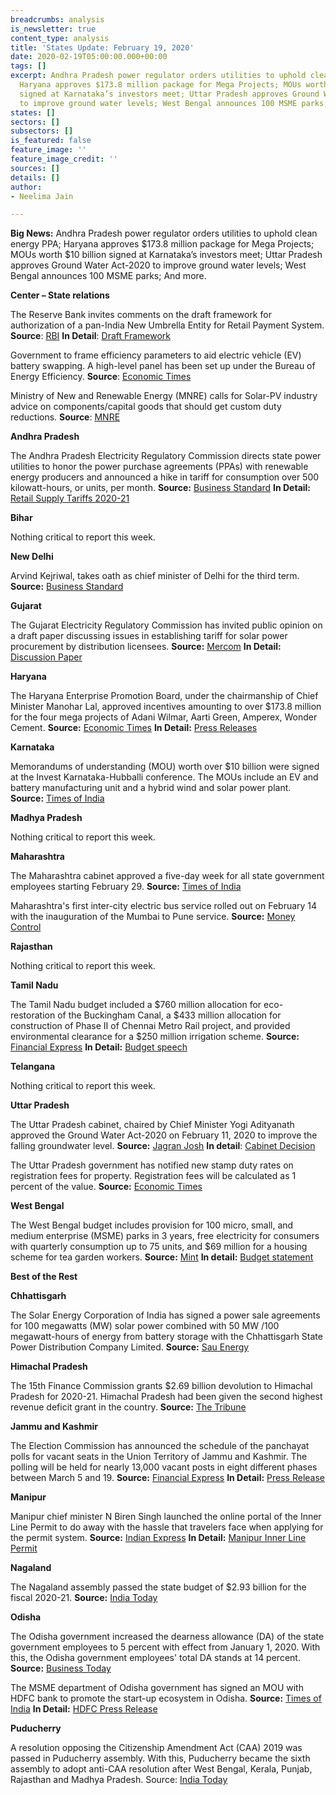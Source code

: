 ```yaml
---
breadcrumbs: analysis
is_newsletter: true
content_type: analysis
title: 'States Update: February 19, 2020'
date: 2020-02-19T05:00:00.000+00:00
tags: []
excerpt: Andhra Pradesh power regulator orders utilities to uphold clean energy PPA;
  Haryana approves $173.8 million package for Mega Projects; MOUs worth $10 billion
  signed at Karnataka’s investors meet; Uttar Pradesh approves Ground Water Act-2020
  to improve ground water levels; West Bengal announces 100 MSME parks; And more.
states: []
sectors: []
subsectors: []
is_featured: false
feature_image: ''
feature_image_credit: ''
sources: []
details: []
author:
- Neelima Jain

---
```

**Big News:** Andhra Pradesh power regulator orders utilities to uphold clean energy PPA; Haryana approves $173.8 million package for Mega Projects; MOUs worth $10 billion signed at Karnataka’s investors meet; Uttar Pradesh approves Ground Water Act-2020 to improve ground water levels; West Bengal announces 100 MSME parks; And more.

**Center – State relations**

The Reserve Bank invites comments on the draft framework for authorization of a pan-India New Umbrella Entity for Retail Payment System. **Source**: [RBI](https://www.rbi.org.in/Scripts/BS_PressReleaseDisplay.aspx?prid=49373) **In Detail**: [Draft Framework](https://www.rbi.org.in/scripts/bs_viewcontent.aspx?Id=3832)

Government to frame efficiency parameters to aid electric vehicle (EV) battery swapping. A high-level panel has been set up under the Bureau of Energy Efficiency. **Source**: [Economic Times](https://economictimes.indiatimes.com/industry/auto/auto-news/efficiency-parameters-soon-to-aid-ev-battery-swapping/articleshow/74073313.cms)

Ministry of New and Renewable Energy (MNRE) calls for Solar-PV industry advice on components/capital goods that should get custom duty reductions. **Source**: [MNRE](https://mnre.gov.in/sites/default/files/webform/notices/Scan_0.pdf)

**Andhra Pradesh**

The Andhra Pradesh Electricity Regulatory Commission directs state power utilities to honor the power purchase agreements (PPAs) with renewable energy producers and announced a hike in tariff for consumption over 500 kilowatt-hours, or units, per month. **Source:** [Business Standard](https://www.business-standard.com/article/economy-policy/ap-power-regulator-snubs-discoms-over-renewable-energy-obligations-120021001385_1.html) **In Detail:** [Retail Supply Tariffs 2020-21](http://www.aperc.gov.in/admin/upload/RSTFY2021.pdf)

**Bihar**

Nothing critical to report this week.

**New Delhi**

Arvind Kejriwal, takes oath as chief minister of Delhi for the third term. **Source:** [Business Standard](https://www.business-standard.com/article/politics/live-kejriwal-to-take-oath-as-delhi-cm-for-third-time-retain-cabinet-120021600200_1.html)

**Gujarat**

The Gujarat Electricity Regulatory Commission has invited public opinion on a draft paper discussing issues in establishing tariff for solar power procurement by distribution licensees. **Source:** [Mercom](https://mercomindia.com/gujarat-charge-solar-projects-evacuation-facility/) **In Detail:** [Discussion Paper](https://www.gercin.org/wp-content/uploads/2020/02/Final-Solar-tariff-Discussion-Paper_04022020.pdf)

**Haryana**

The Haryana Enterprise Promotion Board, under the chairmanship of Chief Minister Manohar Lal, approved incentives amounting to over $173.8 million for the four mega projects of Adani Wilmar, Aarti Green, Amperex, Wonder Cement. **Source:** [Economic Times](https://economictimes.indiatimes.com/news/economy/infrastructure/haryana-approves-incentives-worth-rs-1246-crore-to-upcoming-mega-projects-of-adani-wilmar-aarti-green-amperex-wonder-cement/articleshow/74086037.cms) **In Detail:** [Press Releases](https://haryanacmoffice.gov.in/11-february-2020)

**Karnataka**

Memorandums of understanding (MOU) worth over $10 billion were signed at the Invest Karnataka-Hubballi conference. The MOUs include an EV and battery manufacturing unit and a hybrid wind and solar power plant. **Source:** [Times of India](https://timesofindia.indiatimes.com/city/hubballi/51-mous-worth-rs-72k-cr-signed-jobs-for-90k-people-likely/articleshow/74142200.cms)

**Madhya Pradesh**

Nothing critical to report this week.

**Maharashtra**

The Maharashtra cabinet approved a five-day week for all state government employees starting February 29. **Source:** [Times of India](https://timesofindia.indiatimes.com/city/pune/maharashtra-approves-5-day-week-for-govt-employees/articleshow/74108639.cms)

Maharashtra's first inter-city electric bus service rolled out on February 14 with the inauguration of the Mumbai to Pune service. **Source:** [Money Control](https://www.moneycontrol.com/news/technology/auto/maharashtra-gets-its-first-inter-city-electric-bus-service-4946371.html)

**Rajasthan**

Nothing critical to report this week.

**Tamil Nadu**

The Tamil Nadu budget included a $760 million allocation for eco-restoration of the Buckingham Canal, a $433 million allocation for construction of Phase II of Chennai Metro Rail project, and provided environmental clearance for a $250 million irrigation scheme. **Source:** [Financial Express](https://www.financialexpress.com/economy/tamil-nadu-presents-revenue-deficit-budget-sees-fiscal-constraints/1868435/) **In Detail:** [Budget speech](http://www.tnbudget.tn.gov.in/tnweb_files/budget_speech_e_2020_21.pdf)

**Telangana**

Nothing critical to report this week.

**Uttar Pradesh**

The Uttar Pradesh cabinet, chaired by Chief Minister Yogi Adityanath approved the Ground Water Act-2020 on February 11, 2020 to improve the falling groundwater level. **Source:** [Jagran Josh](https://www.jagranjosh.com/current-affairs/up-cabinet-approves-ground-water-act-2020-to-improve-ground-water-levels-1581482680-1) **In detail**: [Cabinet Decision](http://information.up.nic.in/attachments/CabinetDecisionfile/8ec00889bad4c6aa33b3fe6d6d58d74b.pdf)

The Uttar Pradesh government has notified new stamp duty rates on registration fees for property. Registration fees will be calculated as 1 percent of the value. **Source:** [Economic Times](https://realty.economictimes.indiatimes.com/news/regulatory/uttar-pradesh-notifies-new-stamp-duty-rates-on-registration-fee-for-property/74138551)

**West Bengal**

The West Bengal budget includes provision for 100 micro, small, and medium enterprise (MSME) parks in 3 years, free electricity for consumers with quarterly consumption up to 75 units, and $69 million for a housing scheme for tea garden workers. **Source:** [Mint](https://www.livemint.com/news/india/west-bengal-budget-free-electricity-for-those-with-quarterly-consumption-up-to-75-units-11581339183177.html) **In detail:** [Budget statement](http://wbfin.nic.in/writereaddata/Budget_Speech/2020_English.pdf)

**Best of the Rest**

**Chhattisgarh**

The Solar Energy Corporation of India has signed a power sale agreements for 100 megawatts (MW) solar power combined with 50 MW /100 megawatt-hours of energy from battery storage with the Chhattisgarh State Power Distribution Company Limited. **Source:** [Sau Energy](https://www.saurenergy.com/solar-energy-news/seci-psa-100-mw-solar-power-storage-chhattisgarh-discom)

**Himachal Pradesh**

The 15th Finance Commission grants $2.69 billion devolution to Himachal Pradesh for 2020-21. Himachal Pradesh had been given the second highest revenue deficit grant in the country. **Source:** [The Tribune](https://www.tribuneindia.com/news/finance-panel-for-devolution-of-rs-19-309-crore-to-state-govt-42219)

**Jammu and Kashmir**

The Election Commission has announced the schedule of the panchayat polls for vacant seats in the Union Territory of Jammu and Kashmir. The polling will be held for nearly 13,000 vacant posts in eight different phases between March 5 and 19. **Source:** [Financial Express](https://www.financialexpress.com/india-news/jammu-and-kashmir-panchayat-election-dates-announced-polls-to-be-held-in-8-phases-from-march-5-19-announces-election-commission/1866822/) **In Detail:** [Press Release](http://new.jkdirinf.in/NewsDescription.aspx?ID=61029)

**Manipur**

Manipur chief minister N Biren Singh launched the online portal of the Inner Line Permit to do away with the hassle that travelers face when applying for the permit system. **Source:** [Indian Express](https://indianexpress.com/elections/manipur-assembly-elections-2017/inner-line-permit-online-portal-manipur-biren-singh-6266816/) **In Detail:** [Manipur Inner Line Permit](http://manipurilponline.mn.gov.in/)

**Nagaland**

The Nagaland assembly passed the state budget of $2.93 billion for the fiscal 2020-21. **Source:** [India Today](https://www.indiatoday.in/business/story/nagaland-assembly-passes-crore-state-budget-neiphiu-rio-1646826-2020-02-15)

**Odisha**

The Odisha government increased the dearness allowance (DA) of the state government employees to 5 percent with effect from January 1, 2020. With this, the Odisha government employees' total DA stands at 14 percent. **Source:** [Business Today](https://www.businesstoday.in/current/economy-politics/7th-pay-commission-odisha-approves-10-percent-arrears-increases-5-percent-da-for-govt-employees/story/396193.html)

The MSME department of Odisha government has signed an MOU with HDFC bank to promote the start-up ecosystem in Odisha. **Source:** [Times of India](https://timesofindia.indiatimes.com/city/bhubaneswar/naveen-patnaik-announces-startup-hub-in-odisha/articleshow/74115389.cms) **In Detail:** [HDFC Press Release](https://www.hdfcbank.com/content/bbp/repositories/723fb80a-2dde-42a3-9793-7ae1be57c87f/?path=/Footer/About%20Us/News%20Room/Press%20Release/PDF/Press%20Release%202020/Press%20Release%20-%20Odisha%20Startup.pdf)

**Puducherry**

A resolution opposing the Citizenship Amendment Act (CAA) 2019 was passed in Puducherry assembly. With this, Puducherry became the sixth assembly to adopt anti-CAA resolution after West Bengal, Kerala, Punjab, Rajasthan and Madhya Pradesh. Source: [India Today](https://www.indiatoday.in/india/story/now-puducherry-assembly-also-passes-anti-caa-reslution-1645672-2020-02-12)
